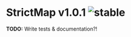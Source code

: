 
# StrictMap v1.0.1 ![stable](https://img.shields.io/badge/stability-stable-4EBA0F.svg?style=flat)

**TODO:** Write tests & documentation?!
